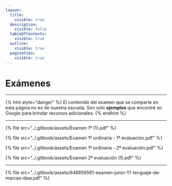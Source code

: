 ```yaml
---
layout:
  title:
    visible: true
  description:
    visible: false
  tableOfContents:
    visible: true
  outline:
    visible: true
  pagination:
    visible: true
---
```


# Exámenes

***

{% hint style="danger" %}
El contenido del examen que se comparte en esta página no es de nuestra escuela. Son solo **ejemplos** que encontré en Google para brindar recursos adicionales.
{% endhint %}

***

{% file src="../.gitbook/assets/Examen 1ª  (1).pdf" %}

{% file src="../.gitbook/assets/Examen 1ª ordinaria - 1ª evaluación.pdf" %}

{% file src="../.gitbook/assets/Examen 1ª ordinaria - 2ª evaluación.pdf" %}

{% file src="../.gitbook/assets/Examen 2ª evaluación (1).pdf" %}

***

{% file src="../.gitbook/assets/648856561-examen-junio-17-lenguaje-de-marcas-daw.pdf" %}
